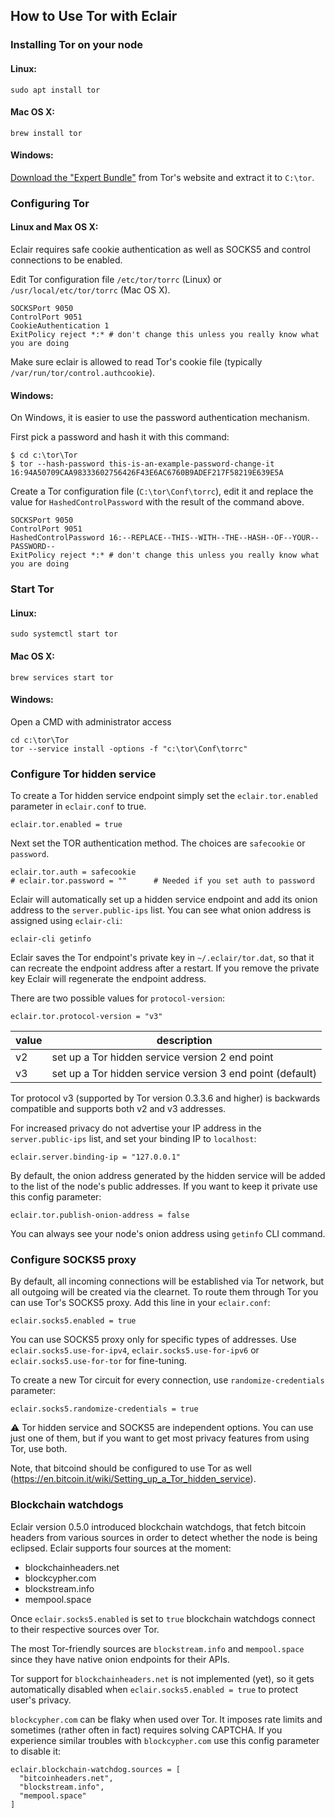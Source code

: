 ## How to Use Tor with Eclair

### Installing Tor on your node

#### Linux:

```shell
sudo apt install tor
```

#### Mac OS X:

```shell
brew install tor
```

#### Windows:
  
[Download the "Expert Bundle"](https://www.torproject.org/download/tor/) from Tor's website and extract it to `C:\tor`.

### Configuring Tor

#### Linux and Max OS X:

Eclair requires safe cookie authentication as well as SOCKS5 and control connections to be enabled.

Edit Tor configuration file `/etc/tor/torrc` (Linux) or `/usr/local/etc/tor/torrc` (Mac OS X).

```
SOCKSPort 9050
ControlPort 9051
CookieAuthentication 1
ExitPolicy reject *:* # don't change this unless you really know what you are doing
```

Make sure eclair is allowed to read Tor's cookie file (typically `/var/run/tor/control.authcookie`).

#### Windows:

On Windows, it is easier to use the password authentication mechanism.

First pick a password and hash it with this command:

```shell
$ cd c:\tor\Tor
$ tor --hash-password this-is-an-example-password-change-it
16:94A50709CAA98333602756426F43E6AC6760B9ADEF217F58219E639E5A
```

Create a Tor configuration file (`C:\tor\Conf\torrc`), edit it and replace the value for `HashedControlPassword` with the result of the command above.

```
SOCKSPort 9050
ControlPort 9051
HashedControlPassword 16:--REPLACE--THIS--WITH--THE--HASH--OF--YOUR--PASSWORD--
ExitPolicy reject *:* # don't change this unless you really know what you are doing
```

### Start Tor

#### Linux:

```shell
sudo systemctl start tor
```

#### Mac OS X:

```shell
brew services start tor
```

#### Windows:

Open a CMD with administrator access

```shell
cd c:\tor\Tor
tor --service install -options -f "c:\tor\Conf\torrc"
```

### Configure Tor hidden service

To create a Tor hidden service endpoint simply set the `eclair.tor.enabled` parameter in `eclair.conf` to true.
```
eclair.tor.enabled = true
```

Next set the TOR authentication method. The choices are `safecookie` or `password`.  
```
eclair.tor.auth = safecookie
# eclair.tor.password = ""      # Needed if you set auth to password
```

Eclair will automatically set up a hidden service endpoint and add its onion address to the `server.public-ips` list.
You can see what onion address is assigned using `eclair-cli`:

```shell
eclair-cli getinfo
```
Eclair saves the Tor endpoint's private key in `~/.eclair/tor.dat`, so that it can recreate the endpoint address after 
a restart. If you remove the private key Eclair will regenerate the endpoint address.   

There are two possible values for `protocol-version`:

```
eclair.tor.protocol-version = "v3"
```

value   | description
--------|---------------------------------------------------------
 v2     | set up a Tor hidden service version 2 end point
 v3     | set up a Tor hidden service version 3 end point (default)
 
Tor protocol v3 (supported by Tor version 0.3.3.6 and higher) is backwards compatible and supports 
both v2 and v3 addresses. 

For increased privacy do not advertise your IP address in the `server.public-ips` list, and set your binding IP to `localhost`:
```
eclair.server.binding-ip = "127.0.0.1"
```

By default, the onion address generated by the hidden service will be added to the list of the node's public addresses.
If you want to keep it private use this config parameter:
```
eclair.tor.publish-onion-address = false
```

You can always see your node's onion address using `getinfo` CLI command.

### Configure SOCKS5 proxy

By default, all incoming connections will be established via Tor network, but all outgoing will be created via the 
clearnet. To route them through Tor you can use Tor's SOCKS5 proxy. Add this line in your `eclair.conf`:
```
eclair.socks5.enabled = true
```
You can use SOCKS5 proxy only for specific types of addresses. Use `eclair.socks5.use-for-ipv4`, `eclair.socks5.use-for-ipv6`
or `eclair.socks5.use-for-tor` for fine-tuning.

To create a new Tor circuit for every connection, use `randomize-credentials` parameter:

```
eclair.socks5.randomize-credentials = true
```

:warning: Tor hidden service and SOCKS5 are independent options. You can use just one of them, but if you want to get most privacy 
features from using Tor, use both.

Note, that bitcoind should be configured to use Tor as well (https://en.bitcoin.it/wiki/Setting_up_a_Tor_hidden_service).

### Blockchain watchdogs

Eclair version 0.5.0 introduced blockchain watchdogs, that fetch bitcoin headers from various sources in 
order to detect whether the node is being eclipsed. Eclair supports four sources at the moment:

* blockchainheaders.net
* blockcypher.com
* blockstream.info
* mempool.space

Once `eclair.socks5.enabled` is set to `true` blockchain watchdogs connect to their respective sources over Tor.

The most Tor-friendly sources are `blockstream.info` and `mempool.space` since they have native onion endpoints for their APIs.

Tor support for `blockchainheaders.net` is not implemented (yet), so it gets automatically disabled when `eclair.socks5.enabled = true` to protect user's privacy.

`blockcypher.com` can be flaky when used over Tor. It imposes rate limits and sometimes (rather often in fact) requires solving CAPTCHA.
If you experience similar troubles with `blockcypher.com` use this config parameter to disable it:

```
eclair.blockchain-watchdog.sources = [
  "bitcoinheaders.net",
  "blockstream.info",
  "mempool.space"
]
```